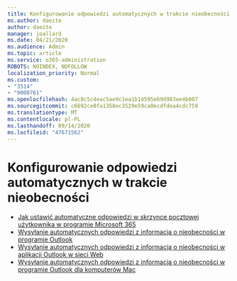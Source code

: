 ```yaml
---
title: Konfigurowanie odpowiedzi automatycznych w trakcie nieobecności w programie Outlook
ms.author: daeite
author: daeite
manager: joallard
ms.date: 04/21/2020
ms.audience: Admin
ms.topic: article
ms.service: o365-administration
ROBOTS: NOINDEX, NOFOLLOW
localization_priority: Normal
ms.custom:
- "3514"
- "9000761"
ms.openlocfilehash: 4ac8c5c4eac5ae9c1ea1b14595e69d983ee4b007
ms.sourcegitcommit: c6692ce0fa1358ec3529e59ca0ecdfdea4cdc759
ms.translationtype: MT
ms.contentlocale: pl-PL
ms.lasthandoff: 09/14/2020
ms.locfileid: "47671562"
---
```

# <a name="set-up-out-of-office-automatic-replies"></a>Konfigurowanie odpowiedzi automatycznych w trakcie nieobecności

- [Jak ustawić automatyczne odpowiedzi w skrzynce pocztowej użytkownika w programie Microsoft 365](https://docs.microsoft.com/exchange/troubleshoot/configure-mailboxes/set-automatic-replies)
- [Wysyłanie automatycznych odpowiedzi z informacją o nieobecności w programie Outlook](https://support.office.com/article/9742f476-5348-4f9f-997f-5e208513bd67)
- [Wysyłanie automatycznych odpowiedzi z informacją o nieobecności w aplikacji Outlook w sieci Web](https://support.office.com/article/0c193ab0-b9e1-4058-84be-a5b014242290)
- [Wysyłanie automatycznych odpowiedzi z informacją o nieobecności w programie Outlook dla komputerów Mac](https://support.office.com/article/4e07ab75-beda-4f9e-bcdc-44471ebacdee)